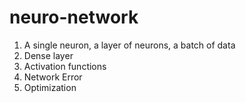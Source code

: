 # neuro-network
   1. A single neuron, a layer of neurons, a batch of data
   2. Dense layer
   3. Activation functions
   4. Network Error
   5. Optimization

